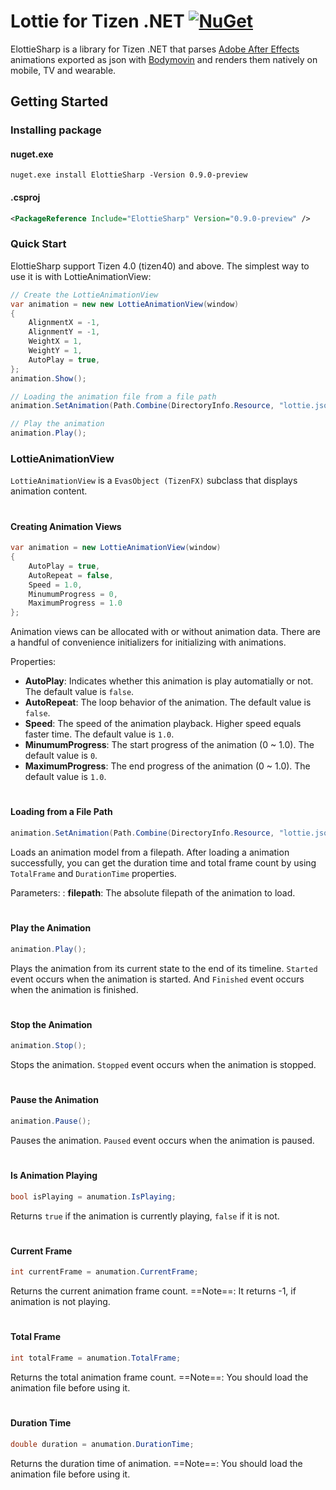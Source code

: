 # Lottie for Tizen .NET   [![NuGet](https://img.shields.io/nuget/v/ElottieSharp.svg?style=flat-square&label=nuget)](https://www.nuget.org/packages/ElottieSharp/)
ElottieSharp is a library for Tizen .NET that parses [Adobe After Effects](http://www.adobe.com/products/aftereffects.html) animations exported as json with [Bodymovin](https://github.com/bodymovin/bodymovin) and renders them natively on mobile, TV and wearable.

## Getting Started
### Installing package 
#### nuget.exe
```
nuget.exe install ElottieSharp -Version 0.9.0-preview
```
#### .csproj
```xml
<PackageReference Include="ElottieSharp" Version="0.9.0-preview" />
```
 
### Quick Start
ElottieSharp support Tizen 4.0 (tizen40) and above. 
The simplest way to use it is with LottieAnimationView:
```cs
// Create the LottieAnimationView
var animation = new new LottieAnimationView(window)
{
    AlignmentX = -1,
    AlignmentY = -1,
    WeightX = 1,
    WeightY = 1,
    AutoPlay = true,
};
animation.Show();

// Loading the animation file from a file path
animation.SetAnimation(Path.Combine(DirectoryInfo.Resource, "lottie.json"));

// Play the animation
animation.Play();
```

### LottieAnimationView
`LottieAnimationView` is a `EvasObject (TizenFX)` subclass that displays animation content.

#
#### Creating Animation Views
```cs
var animation = new LottieAnimationView(window)
{
    AutoPlay = true,
    AutoRepeat = false,
    Speed = 1.0,
    MinumumProgress = 0,
    MaximumProgress = 1.0
};
```
Animation views can be allocated with or without animation data. There are a handful of convenience initializers for initializing with animations. 

Properties:
- **AutoPlay**: Indicates whether this animation is play automatially or not.  The default value is `false`.
- **AutoRepeat**: The loop behavior of the animation. The default value is `false`.
- **Speed**: The speed of the animation playback. Higher speed equals faster time. The default value is `1.0`.
- **MinumumProgress**: The start progress of the animation (0 ~ 1.0). The default value is `0`.
- **MaximumProgress**: The end progress of the animation (0 ~ 1.0). The default value is `1.0`.

#
#### Loading from a File Path
```cs
animation.SetAnimation(Path.Combine(DirectoryInfo.Resource, "lottie.json"));
```
Loads an animation model from a filepath. After loading a animation successfully, you can get the duration time and total frame count by using `TotalFrame` and `DurationTime` properties.

Parameters:
: **filepath**: The absolute filepath of the animation to load.


#
#### Play the Animation
```cs
animation.Play();
```
Plays the animation from its current state to the end of its timeline. `Started` event occurs when the animation is started. And `Finished` event occurs when the animation is finished.

#
#### Stop the Animation
```cs
animation.Stop();
```
Stops the animation. `Stopped` event occurs when the animation is stopped.

#
#### Pause the Animation
```cs
animation.Pause();
```
Pauses the animation. `Paused` event occurs when the animation is paused.

#
#### Is Animation Playing
```cs
bool isPlaying = anumation.IsPlaying;
```
Returns `true` if the animation is currently playing, `false` if it is not.

#
#### Current Frame
```cs
int currentFrame = anumation.CurrentFrame;
```
Returns the current animation frame count. 
==Note==: It returns -1, if animation is not playing.

#
#### Total Frame
```cs
int totalFrame = anumation.TotalFrame;
```
Returns the total animation frame count. 
==Note==: You should load the animation file before using it.

#
#### Duration Time
```cs
double duration = anumation.DurationTime;
```
Returns the duration time of animation. 
==Note==: You should load the animation file before using it.
